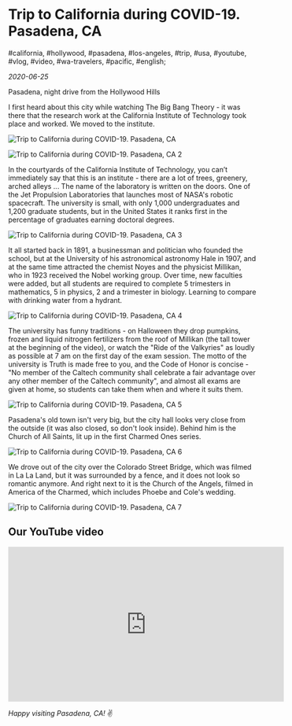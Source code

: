 # Trip to California during COVID-19. Pasadena, CA

#california, #hollywood, #pasadena, #los-angeles, #trip, #usa, #youtube, #vlog, #video, #wa-travelers, #pacific, #english;

_2020-06-25_

Pasadena, night drive from the Hollywood Hills

I first heard about this city while watching The Big Bang Theory - it was there that the research work at the California Institute of Technology took place and worked. We moved to the institute.

![Trip to California during COVID-19. Pasadena, CA](/images/trip-to-california-during-covid-19-pasadena-ca/1.jpg "Trip to California during COVID-19. Pasadena, CA")

![Trip to California during COVID-19. Pasadena, CA 2](/images/trip-to-california-during-covid-19-pasadena-ca/2.jpg "Trip to California during COVID-19. Pasadena, CA 2")

In the courtyards of the California Institute of Technology, you can’t immediately say that this is an institute - there are a lot of trees, greenery, arched alleys ... The name of the laboratory is written on the doors. One of the Jet Propulsion Laboratories that launches most of NASA's robotic spacecraft. The university is small, with only 1,000 undergraduates and 1,200 graduate students, but in the United States it ranks first in the percentage of graduates earning doctoral degrees.

![Trip to California during COVID-19. Pasadena, CA 3](/images/trip-to-california-during-covid-19-pasadena-ca/3.jpg "Trip to California during COVID-19. Pasadena, CA 3")

It all started back in 1891, a businessman and politician who founded the school, but at the University of his astronomical astronomy Hale in 1907, and at the same time attracted the chemist Noyes and the physicist Millikan, who in 1923 received the Nobel working group. Over time, new faculties were added, but all students are required to complete 5 trimesters in mathematics, 5 in physics, 2 and a trimester in biology. Learning to compare with drinking water from a hydrant.

![Trip to California during COVID-19. Pasadena, CA 4](/images/trip-to-california-during-covid-19-pasadena-ca/4.jpg "Trip to California during COVID-19. Pasadena, CA 4")

The university has funny traditions - on Halloween they drop pumpkins, frozen and liquid nitrogen fertilizers from the roof of Millikan (the tall tower at the beginning of the video), or watch the "Ride of the Valkyries" as loudly as possible at 7 am on the first day of the exam session. The motto of the university is Truth is made free to you, and the Code of Honor is concise - "No member of the Caltech community shall celebrate a fair advantage over any other member of the Caltech community", and almost all exams are given at home, so students can take them when and where it suits them.

![Trip to California during COVID-19. Pasadena, CA 5](/images/trip-to-california-during-covid-19-pasadena-ca/5.jpg "Trip to California during COVID-19. Pasadena, CA 5")

Pasadena's old town isn't very big, but the city hall looks very close from the outside (it was also closed, so don't look inside). Behind him is the Church of All Saints, lit up in the first Charmed Ones series.

![Trip to California during COVID-19. Pasadena, CA 6](/images/trip-to-california-during-covid-19-pasadena-ca/6.jpg "Trip to California during COVID-19. Pasadena, CA 6")

We drove out of the city over the Colorado Street Bridge, which was filmed in La La Land, but it was surrounded by a fence, and it does not look so romantic anymore. And right next to it is the Church of the Angels, filmed in America of the Charmed, which includes Phoebe and Cole's wedding.

![Trip to California during COVID-19. Pasadena, CA 7](/images/trip-to-california-during-covid-19-pasadena-ca/7.jpg "Trip to California during COVID-19. Pasadena, CA 7")

## Our YouTube video

<iframe width="560" height="315" src="https://www.youtube.com/embed/DET7IXlQaWI" title="YouTube video player" frameborder="0" allow="accelerometer; autoplay; clipboard-write; encrypted-media; gyroscope; picture-in-picture" allowfullscreen></iframe>

_Happy visiting Pasadena, CA!_ :v:

